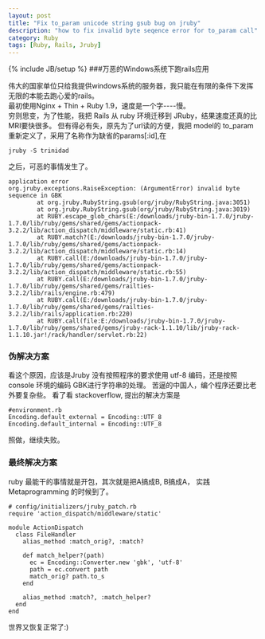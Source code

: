 ```yaml
---
layout: post
title: "Fix to_param unicode string gsub bug on jruby"
description: "how to fix invalid byte seqence error for to_param call"
category: Ruby
tags: [Ruby, Rails, Jruby]
---
```

{% include JB/setup %}
###万恶的Windows系统下跑rails应用

伟大的国家单位只给我提供windows系统的服务器，我只能在有限的条件下发挥无限的本能去跑心爱的rails。<br/>
最初使用Nginx + Thin + Ruby 1.9，速度是一个字----慢。<br/>
穷则思变，为了性能，我把 Rails 从 ruby 环境迁移到 JRuby，结果速度还真的比MRI要快很多。
但有得必有失，原先为了url读的方便，我把 model的 to_param 重新定义了，采用了名称作为缺省的params[:id],在

    jruby -S trinidad

之后，可恶的事情发生了。

    application error
    org.jruby.exceptions.RaiseException: (ArgumentError) invalid byte sequence in GBK
            at org.jruby.RubyString.gsub(org/jruby/RubyString.java:3051)
            at org.jruby.RubyString.gsub(org/jruby/RubyString.java:3019)
            at RUBY.escape_glob_chars(E:/downloads/jruby-bin-1.7.0/jruby-1.7.0/lib/ruby/gems/shared/gems/actionpack-3.2.2/lib/action_dispatch/middleware/static.rb:41)
            at RUBY.match?(E:/downloads/jruby-bin-1.7.0/jruby-1.7.0/lib/ruby/gems/shared/gems/actionpack-3.2.2/lib/action_dispatch/middleware/static.rb:14)
            at RUBY.call(E:/downloads/jruby-bin-1.7.0/jruby-1.7.0/lib/ruby/gems/shared/gems/actionpack-3.2.2/lib/action_dispatch/middleware/static.rb:55)
            at RUBY.call(E:/downloads/jruby-bin-1.7.0/jruby-1.7.0/lib/ruby/gems/shared/gems/railties-3.2.2/lib/rails/engine.rb:479)
            at RUBY.call(E:/downloads/jruby-bin-1.7.0/jruby-1.7.0/lib/ruby/gems/shared/gems/railties-3.2.2/lib/rails/application.rb:220)
            at RUBY.call(file:E:/downloads/jruby-bin-1.7.0/jruby-1.7.0/lib/ruby/gems/shared/gems/jruby-rack-1.1.10/lib/jruby-rack-1.1.10.jar!/rack/handler/servlet.rb:22)

### 伪解决方案

看这个原因，应该是Jruby 没有按照程序的要求使用 utf-8 编码，还是按照 console 环境的编码 GBK进行字符串的处理。
苦逼的中国人，编个程序还要比老外要复杂些。
看了看 stackoverflow, 提出的解决方案是

    #environment.rb
    Encoding.default_external = Encoding::UTF_8
    Encoding.default_internal = Encoding::UTF_8

照做，继续失败。

### 最终解决方案
ruby 最能干的事情就是开包，其次就是把A搞成B, B搞成A， 实践 Metaprogramming 的时候到了。

    # config/initializers/jruby_patch.rb
    require 'action_dispatch/middleware/static'

    module ActionDispatch
      class FileHandler
        alias_method :match_orig?, :match?

        def match_helper?(path)
          ec = Encoding::Converter.new 'gbk', 'utf-8'
          path = ec.convert path
          match_orig? path.to_s
        end

        alias_method :match?, :match_helper? 
      end
    end

世界又恢复正常了:)